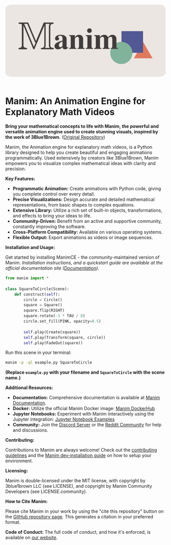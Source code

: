 <p align="center">
    <a href="https://www.manim.community/"><img src="https://raw.githubusercontent.com/ManimCommunity/manim/main/logo/cropped.png" alt="Manim Logo"></a>
    <br />
    <br />
</p>

# Manim: An Animation Engine for Explanatory Math Videos

**Bring your mathematical concepts to life with Manim, the powerful and versatile animation engine used to create stunning visuals, inspired by the work of 3Blue1Brown.** ([Original Repository](https://github.com/ManimCommunity/manim))

Manim, the Animation engine for explanatory math videos, is a Python library designed to help you create beautiful and engaging animations programmatically. Used extensively by creators like 3Blue1Brown, Manim empowers you to visualize complex mathematical ideas with clarity and precision.

**Key Features:**

*   **Programmatic Animation:** Create animations with Python code, giving you complete control over every detail.
*   **Precise Visualizations:** Design accurate and detailed mathematical representations, from basic shapes to complex equations.
*   **Extensive Library:** Utilize a rich set of built-in objects, transformations, and effects to bring your ideas to life.
*   **Community-Driven:** Benefit from an active and supportive community, constantly improving the software.
*   **Cross-Platform Compatibility:** Available on various operating systems.
*   **Flexible Output:** Export animations as videos or image sequences.

**Installation and Usage:**

Get started by installing ManimCE - the community-maintained version of Manim. 
*Installation instructions, and a quickstart guide are available at the official documentation site ([Documentation](https://docs.manim.community/)).*

```python
from manim import *

class SquareToCircle(Scene):
    def construct(self):
        circle = Circle()
        square = Square()
        square.flip(RIGHT)
        square.rotate(-3 * TAU / 8)
        circle.set_fill(PINK, opacity=0.5)

        self.play(Create(square))
        self.play(Transform(square, circle))
        self.play(FadeOut(square))
```

Run this scene in your terminal:

```bash
manim -p -ql example.py SquareToCircle
```

**(Replace `example.py` with your filename and `SquareToCircle` with the scene name.)**

**Additional Resources:**

*   **Documentation:** Comprehensive documentation is available at [Manim Documentation](https://docs.manim.community/).
*   **Docker:** Utilize the official Manim Docker image: [Manim DockerHub](https://hub.docker.com/r/manimcommunity/manim)
*   **Jupyter Notebooks:** Experiment with Manim interactively using the Jupyter integration: [Jupyter Notebook Examples](https://mybinder.org/v2/gh/ManimCommunity/jupyter_examples/HEAD?filepath=basic_example_scenes.ipynb)
*   **Community:** Join the [Discord Server](https://www.manim.community/discord/) or the [Reddit Community](https://www.reddit.com/r/manim/) for help and discussions.

**Contributing:**

Contributions to Manim are always welcome! Check out the [contributing guidelines](https://docs.manim.community/en/stable/contributing.html) and the [Manim dev-installation guide](https://docs.manim.community/en/latest/contributing/development.html) on how to setup your environment.

**Licensing:**

Manim is double-licensed under the MIT license, with copyright by 3blue1brown LLC (see LICENSE), and copyright by Manim Community Developers (see LICENSE.community).

**How to Cite Manim:**

Please cite Manim in your work by using the "cite this repository" button on the [GitHub repository page](https://github.com/ManimCommunity/manim). This generates a citation in your preferred format.

**Code of Conduct:**
The full code of conduct, and how it's enforced, is available on [our website](https://docs.manim.community/en/stable/conduct.html).